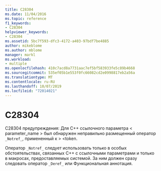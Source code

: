 ```yaml
---
title: C28304
ms.date: 11/04/2016
ms.topic: reference
f1_keywords:
- C28304
helpviewer_keywords:
- C28304
ms.assetid: 5bc7f593-dfc3-4172-a403-97bdf7be4885
author: mikeblome
ms.author: mblome
manager: markl
ms.workload:
- multiple
ms.openlocfilehash: 410c7acd8a7731aac7ef5bf583933fe5c89b4668
ms.sourcegitcommit: 535ef05b1e553f0fc66082cd2e0998817eb2a56a
ms.translationtype: MT
ms.contentlocale: ru-RU
ms.lasthandoff: 10/07/2019
ms.locfileid: "72014021"
---
```

# <a name="c28304"></a>C28304
C28304 предупреждения: Для C++ ссылочного параметра < parameter_name > был обнаружен неправильно размещенный оператор `_Notref_`, примененный к > \<token.

 Оператор `_Notref_` следует использовать только в особых обстоятельствах, связанных C++ с ссылочными параметрами и только в макросах, предоставляемых системой. За ним должен сразу следовать оператор `_Deref_` или Функциональная аннотация.